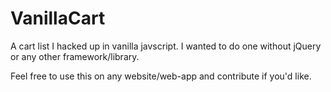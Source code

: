 VanillaCart
===========
A cart list I hacked up in vanilla javscript. I wanted to do one without jQuery or any other framework/library.

Feel free to use this on any website/web-app and contribute if you'd like.